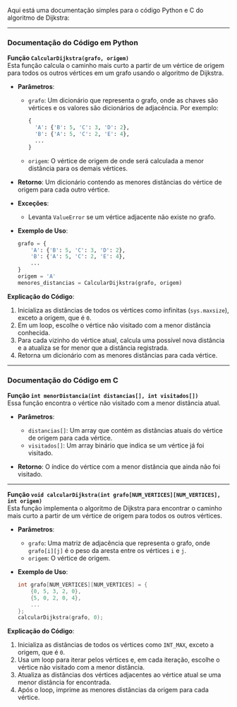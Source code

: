 Aqui está uma documentação simples para o código Python e C do algoritmo de Dijkstra:

---

### Documentação do Código em Python

**Função `CalcularDijkstra(grafo, origem)`**  
Esta função calcula o caminho mais curto a partir de um vértice de origem para todos os outros vértices em um grafo usando o algoritmo de Dijkstra.

- **Parâmetros**:
  - `grafo`: Um dicionário que representa o grafo, onde as chaves são vértices e os valores são dicionários de adjacência. Por exemplo:
    ```python
    {
      'A': {'B': 5, 'C': 3, 'D': 2},
      'B': {'A': 5, 'C': 2, 'E': 4},
      ...
    }
    ```
  - `origem`: O vértice de origem de onde será calculada a menor distância para os demais vértices.

- **Retorno**: Um dicionário contendo as menores distâncias do vértice de origem para cada outro vértice.

- **Exceções**:
  - Levanta `ValueError` se um vértice adjacente não existe no grafo.

- **Exemplo de Uso**:
  ```python
  grafo = {
      'A': {'B': 5, 'C': 3, 'D': 2},
      'B': {'A': 5, 'C': 2, 'E': 4},
      ...
  }
  origem = 'A'
  menores_distancias = CalcularDijkstra(grafo, origem)
  ```

**Explicação do Código**:
1. Inicializa as distâncias de todos os vértices como infinitas (`sys.maxsize`), exceto a origem, que é `0`.
2. Em um loop, escolhe o vértice não visitado com a menor distância conhecida.
3. Para cada vizinho do vértice atual, calcula uma possível nova distância e a atualiza se for menor que a distância registrada.
4. Retorna um dicionário com as menores distâncias para cada vértice.

---

### Documentação do Código em C

**Função `int menorDistancia(int distancias[], int visitados[])`**  
Essa função encontra o vértice não visitado com a menor distância atual.

- **Parâmetros**:
  - `distancias[]`: Um array que contém as distâncias atuais do vértice de origem para cada vértice.
  - `visitados[]`: Um array binário que indica se um vértice já foi visitado.

- **Retorno**: O índice do vértice com a menor distância que ainda não foi visitado.

---

**Função `void calcularDijkstra(int grafo[NUM_VERTICES][NUM_VERTICES], int origem)`**  
Esta função implementa o algoritmo de Dijkstra para encontrar o caminho mais curto a partir de um vértice de origem para todos os outros vértices.

- **Parâmetros**:
  - `grafo`: Uma matriz de adjacência que representa o grafo, onde `grafo[i][j]` é o peso da aresta entre os vértices `i` e `j`.
  - `origem`: O vértice de origem.

- **Exemplo de Uso**:
  ```c
  int grafo[NUM_VERTICES][NUM_VERTICES] = {
      {0, 5, 3, 2, 0},
      {5, 0, 2, 0, 4},
      ...
  };
  calcularDijkstra(grafo, 0);
  ```

**Explicação do Código**:
1. Inicializa as distâncias de todos os vértices como `INT_MAX`, exceto a origem, que é `0`.
2. Usa um loop para iterar pelos vértices e, em cada iteração, escolhe o vértice não visitado com a menor distância.
3. Atualiza as distâncias dos vértices adjacentes ao vértice atual se uma menor distância for encontrada.
4. Após o loop, imprime as menores distâncias da origem para cada vértice.
